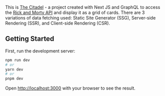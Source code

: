 This is [The Citadel](https://thecitadel.fun/) - a project created with Next JS and GraphQL to access the [Rick and Morty API](https://rickandmortyapi.com/graphql) and display it as a grid of cards. There are 3 variations of data fetching used: Static Site Generator (SSG), Server-side Rendering (SSR), and Client-side Rendering (CSR).

## Getting Started

First, run the development server:

```bash
npm run dev
# or
yarn dev
# or
pnpm dev
```

Open [http://localhost:3000](http://localhost:3000) with your browser to see the result.
